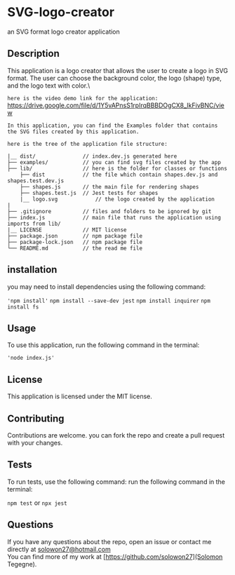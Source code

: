 # SVG-logo-creator
an SVG format logo creator application 

## Description
This application is a logo creator that allows the user to create a logo in SVG format. The user can choose the background color, the logo (shape) type, and the logo text with color.\

```here is the video demo link for the application:``` https://drive.google.com/file/d/1Y5vAPnsS1rpIrqBBBDOgCX8_IkFivBNC/view

```In this application, you can find the Examples folder that contains the SVG files created by this application. ```

```here is the tree of the application file structure:```

```
|__ dist/               // index.dev.js generated here
├── examples/           // you can find svg files created by the app
├── lib/                // here is the folder for classes or functions
    ├── dist            // the file which contain shapes.dev.js and shapes.test.dev.js
    ├── shapes.js       // the main file for rendering shapes
    ├── shapes.test.js  // Jest tests for shapes
    |__ logo.svg            // the logo created by the application
|
├── .gitignore          // files and folders to be ignored by git
├── index.js            // main file that runs the application using imports from lib/
|__ LICENSE             // MIT license
├── package.json        // npm package file
├── package-lock.json   // npm package file
└── README.md           // the read me file          
```

## installation
you may need to install dependencies using the following command:

```'npm install'```
```npm install --save-dev jest```
```npm install inquirer```
```npm install fs```
## Usage
To use this application, run the following command in the terminal:

```'node index.js'```   

## License
This application is licensed under the MIT license.

## Contributing
Contributions are welcome. you can fork the repo and create a pull request with your changes.

## Tests
To run tests, use the following command: run the following command in the terminal:

```npm test``` or ```npx jest```

## Questions
If you have any questions about the repo, open an issue or contact me directly at solowon27@hotmail.com \
You can find more of my work at [https://github.com/solowon27](Solomon Tegegne).